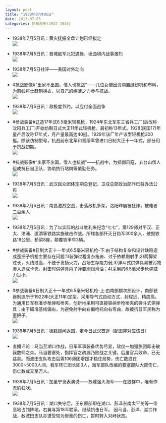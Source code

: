 ```yaml
---
layout: post
title: "1938年07月05日"
date: 2013-07-05
categories: 抗日战争(1937-1945)
---
```


<meta name="referrer" content="no-referrer" />

- 1938年7月5日讯：黄灾抚振全盘计划已经拟定 <br/><img src="https://ww1.sinaimg.cn/large/aca367d8jw1e6cbd1bwzhj20c10aymyr.jpg" />

- 1938年7月5日讯：晋城敌军北犯遇挫，垣曲境内战事激烈 <br/><img src="https://ww4.sinaimg.cn/large/aca367d8jw1e6c7w7klpoj20c11au44p.jpg" />

- 1938年7月5日社评——美国对外动向 <br/><img src="https://ww4.sinaimg.cn/large/aca367d8jw1e6c65n9f6xj20c10ngtcc.jpg" />

- #抗战影像#“出家不出国，僧人也抗战”——几位女僧出资购置缝纫机和布料，为前线将士赶制棉衣，以自己的绵薄之力参与抗战。 <br/><img src="https://ww3.sinaimg.cn/large/aca367d8jw1e6c1tzrw5ij20i20c541a.jpg" />

- 1938年7月5日讯：敌极度节约，以应付全面战争 <br/><img src="https://ww1.sinaimg.cn/large/aca367d8jw1e6c0daqtqxj20bf06b752.jpg" />

- #参战装备#辽造17年式6.5毫米轻机枪，1924年东北军东三省兵工厂(后改称沈阳兵工厂)开始仿制日式大正11年式轻机枪，最初称13年式。1928(民国17)年量产后改称17年式，月产量最高达40挺。1929年该厂年产该型轻机枪300挺。除该仿制型号，抗战前东北军和晋绥军曾进口日制大正十一年式，部分用于抗战初期。 <br/><img src="https://ww4.sinaimg.cn/large/aca367d8jw1e6byd3vg3kj20hs09aq38.jpg" />

- #抗战影像#“出家不出国，僧人也抗战”——抗战中，为抵御日寇，五台山僧人组成抗日自卫队，协助执行站岗等值勤任务。 <br/><img src="https://ww2.sinaimg.cn/large/aca367d8jw1e6bvrb799ij20c10mxdho.jpg" />

- 1938年7月5日讯：武汉民众团体定期总登记，卫戍总部政治部昨已将办法公布 <br/><img src="https://ww4.sinaimg.cn/large/aca367d8jw1e6buwbiefej20730vvtbk.jpg" />

- 1938年7月5日讯：南昌激烈空战，击落敌机多架，洛阳昨晨被狂炸，被难者二百余人 <br/><img src="https://ww1.sinaimg.cn/large/aca367d8jw1e6btfl5k5yj20bz0pxgnv.jpg" />

- 1938年7月5日讯：为了以实际的战斗胜利来纪念“七七”，第129师对平汉、正太、津浦、道清等铁路实施破击作战。所辖各部歼灭日伪军300余人，破毁铁路18公里、桥梁8座，颠覆铁甲车3辆。 

- #参战装备#日制大正十一年式6.5毫米轻机枪-下:由于结构复杂和设计缺陷造成歪把子机枪主要存在问题:1)装弹过程复杂拖沓、过于依赖副射手;2)两脚架过长，火线过高，不便于发扬火力，战场生存能力弱;3)弹斗式供弹具易被污物渗入造成卡壳，射击时供弹具内子弹要刷润滑油；4)采用的6.5毫米步枪弹威力过小。 <br/><img src="https://ww3.sinaimg.cn/large/aca367d8jw1e6bptpj88mj20c10vf40n.jpg" />

- #参战装备#日制大正十一年式6.5毫米轻机枪-上:由南部麒次郎设计，南部铳器制造所于1922年(大正11年)定型。采用导气式自动方式，射程远、精度高。为通用日军标准步枪弹和桥夹，创新地采用可直接容纳步枪桥夹的弹斗式供弹具；由于瞄准基线偏右，为避免射手向右偏枪托向右弯曲，故被抗日军民称为歪把子。 <br/><img src="https://ww3.sinaimg.cn/large/aca367d8jw1e6bpr0uwhoj20c11gyq66.jpg" />

- 1938年7月5日讯：德籍顾问返国，定今日武汉首途（配图非对应该日） <br/><img src="https://ww3.sinaimg.cn/large/aca367d8jw1e6bo8bsrgrj20c10y30v1.jpg" />

- 直播评论：马当至湖口作战，日军军事装备优势尽显，敌仅一加强旅团即击破我数师之众。马当要塞处，指挥官之疏漏乃败战之关键，后虽官兵效命，已无益矣。而波田支队攻击后需106师团增援才稳住局势，伤亡数或在3000~5000人间，我军阵亡团长即3人，海军部队改编的要塞部队大部伤亡，伤亡数或又至万人。 

- 1938年7月5日讯：加里宁发表演说——苏建强大海军——在狼群中，唯有作虎豹狂吠。 <br/><img src="https://ww1.sinaimg.cn/large/aca367d8jw1e6blcwey3dj20c10qzdhn.jpg" />

- 1938年7月5日讯：湖口失守后，王东原部即在湖口、彭泽东南太平关等一带高地占领阵地，右翼与第18军联系，继续抗击日军。 因马当、彭泽、湖口作战，敌波田支队亦遭受较为惨重的伤亡，暂时转入对峙状态。 

